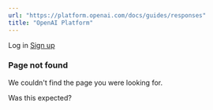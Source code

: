 ```yaml
---
url: "https://platform.openai.com/docs/guides/responses"
title: "OpenAI Platform"
---
```


Log in [Sign up](https://platform.openai.com/signup)

### Page not found

We couldn't find the page you were looking for.

Was this expected?
